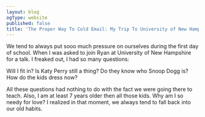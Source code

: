 ```yaml
---
layout: blog
ogType: website
published: false
title: 'The Proper Way To Cold Email: My Trip To University of New Hampshire'
---
```

We tend to always put sooo much pressure on ourselves during the first day of school. When I was asked to join Ryan at University of New Hampshire for a talk. I freaked out, I had so many questions:

Will I fit in?
Is Katy Perry still a thing?
Do they know who Snoop Dogg is?
How do the kids dress now?

All these questions had nothing to do with the fact we were going there to teach. Also, I am at least 7 years older then all those kids. Why am I so needy for love?  I realized in that moment, we always tend to fall back into our old habits. 
